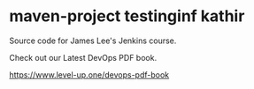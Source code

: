 # maven-project testinginf kathir
Source code for James Lee's Jenkins course.

Check out our Latest DevOps PDF book.

https://www.level-up.one/devops-pdf-book
